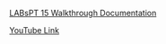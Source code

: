 [LABsPT 15 Walkthrough Documentation](https://docs.labs.lambdaschool.com/data-science/guided-projects/sprint-2-ds-building)

[YouTube Link](https://www.youtube.com/watch?v=X-dQRcOU6Ok&feature=youtu.be)